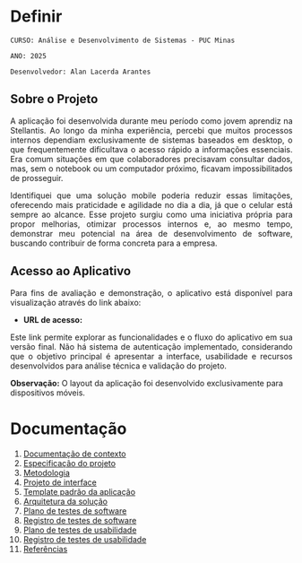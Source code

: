 # Definir

`CURSO: Análise e Desenvolvimento de Sistemas - PUC Minas`

`ANO: 2025`

`Desenvolvedor: Alan Lacerda Arantes`

## Sobre o Projeto

<p align="justify">A aplicação foi desenvolvida durante meu período como jovem aprendiz na Stellantis. Ao longo da minha experiência, percebi que muitos processos internos dependiam exclusivamente de sistemas baseados em desktop, o que frequentemente dificultava o acesso rápido a informações essenciais. Era comum situações em que colaboradores precisavam consultar dados, mas, sem o notebook ou um computador próximo, ficavam impossibilitados de prosseguir.</p>
<p align="justify">Identifiquei que uma solução mobile poderia reduzir essas limitações, oferecendo mais praticidade e agilidade no dia a dia, já que o celular está sempre ao alcance. Esse projeto surgiu como uma iniciativa própria para propor melhorias, otimizar processos internos e, ao mesmo tempo, demonstrar meu potencial na área de desenvolvimento de software, buscando contribuir de forma concreta para a empresa.</p>

## Acesso ao Aplicativo

<p align="justify">Para fins de avaliação e demonstração, o aplicativo está disponível para visualização através do link abaixo:</p>

- **URL de acesso:** 

<p align="justify">Este link permite explorar as funcionalidades e o fluxo do aplicativo em sua versão final. Não há sistema de autenticação implementado, considerando que o objetivo principal é apresentar a interface, usabilidade e recursos desenvolvidos para análise técnica e validação do projeto.</p>

 **Observação:** O layout da aplicação foi desenvolvido exclusivamente para dispositivos móveis.

# Documentação

<ol>
<li><a href="Docs/01-Contexto.md"> Documentação de contexto</a></li>
<li><a href="Docs/02-Especificacao.md"> Especificação do projeto</a></li>
<li><a href="docs/03-Metodologia.md"> Metodologia</a></li>
<li><a href="docs/04-Projeto-interface.md"> Projeto de interface</a></li>
<li><a href="Docs/05-Template-padrao.md"> Template padrão da aplicação</a></li>
<li><a href="docs/06-Arquitetura-solucao.md"> Arquitetura da solução</a></li>
<li><a href="docs/07-Plano-testes-software.md"> Plano de testes de software</a></li>
<li><a href="docs/08-Registro-testes-software.md"> Registro de testes de software</a></li>
<li><a href="docs/09-Plano-testes-usabilidade.md"> Plano de testes de usabilidade</a></li>
<li><a href="docs/10-Registro-testes-usabilidade.md"> Registro de testes de usabilidade</a></li>
<li><a href="docs/11-Referencias.md"> Referências</a></li>
</ol>
